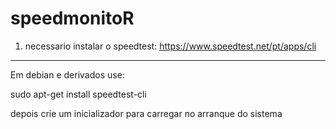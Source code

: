 # speedmonitoR

1. necessario instalar o speedtest: https://www.speedtest.net/pt/apps/cli

-----------------------

Em debian e derivados use:

sudo apt-get install speedtest-cli

depois crie um inicializador para carregar no arranque do sistema
